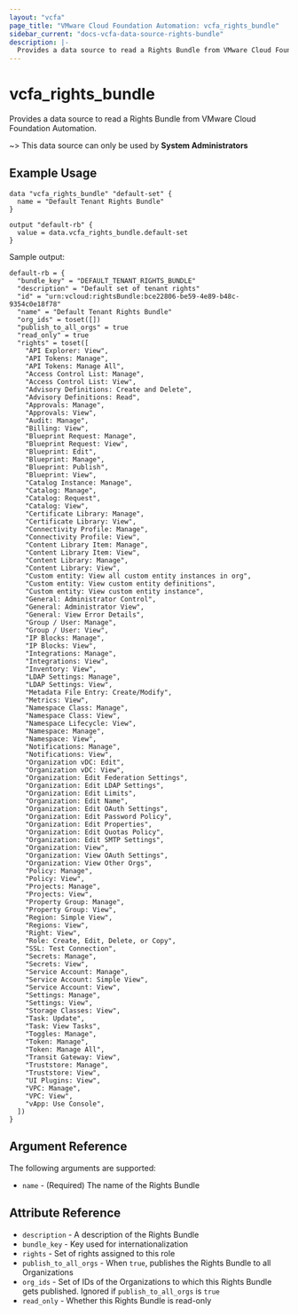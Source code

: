 ```yaml
---
layout: "vcfa"
page_title: "VMware Cloud Foundation Automation: vcfa_rights_bundle"
sidebar_current: "docs-vcfa-data-source-rights-bundle"
description: |-
  Provides a data source to read a Rights Bundle from VMware Cloud Foundation Automation.
---
```


# vcfa\_rights\_bundle

Provides a data source to read a Rights Bundle from VMware Cloud Foundation Automation.

~> This data source can only be used by **System Administrators**

## Example Usage

```hcl
data "vcfa_rights_bundle" "default-set" {
  name = "Default Tenant Rights Bundle"
}

output "default-rb" {
  value = data.vcfa_rights_bundle.default-set
}
```

Sample output:
```
default-rb = {
  "bundle_key" = "DEFAULT_TENANT_RIGHTS_BUNDLE"
  "description" = "Default set of tenant rights"
  "id" = "urn:vcloud:rightsBundle:bce22806-be59-4e89-b48c-9354c0e18f78"
  "name" = "Default Tenant Rights Bundle"
  "org_ids" = toset([])
  "publish_to_all_orgs" = true
  "read_only" = true
  "rights" = toset([
    "API Explorer: View",
    "API Tokens: Manage",
    "API Tokens: Manage All",
    "Access Control List: Manage",
    "Access Control List: View",
    "Advisory Definitions: Create and Delete",
    "Advisory Definitions: Read",
    "Approvals: Manage",
    "Approvals: View",
    "Audit: Manage",
    "Billing: View",
    "Blueprint Request: Manage",
    "Blueprint Request: View",
    "Blueprint: Edit",
    "Blueprint: Manage",
    "Blueprint: Publish",
    "Blueprint: View",
    "Catalog Instance: Manage",
    "Catalog: Manage",
    "Catalog: Request",
    "Catalog: View",
    "Certificate Library: Manage",
    "Certificate Library: View",
    "Connectivity Profile: Manage",
    "Connectivity Profile: View",
    "Content Library Item: Manage",
    "Content Library Item: View",
    "Content Library: Manage",
    "Content Library: View",
    "Custom entity: View all custom entity instances in org",
    "Custom entity: View custom entity definitions",
    "Custom entity: View custom entity instance",
    "General: Administrator Control",
    "General: Administrator View",
    "General: View Error Details",
    "Group / User: Manage",
    "Group / User: View",
    "IP Blocks: Manage",
    "IP Blocks: View",
    "Integrations: Manage",
    "Integrations: View",
    "Inventory: View",
    "LDAP Settings: Manage",
    "LDAP Settings: View",
    "Metadata File Entry: Create/Modify",
    "Metrics: View",
    "Namespace Class: Manage",
    "Namespace Class: View",
    "Namespace Lifecycle: View",
    "Namespace: Manage",
    "Namespace: View",
    "Notifications: Manage",
    "Notifications: View",
    "Organization vDC: Edit",
    "Organization vDC: View",
    "Organization: Edit Federation Settings",
    "Organization: Edit LDAP Settings",
    "Organization: Edit Limits",
    "Organization: Edit Name",
    "Organization: Edit OAuth Settings",
    "Organization: Edit Password Policy",
    "Organization: Edit Properties",
    "Organization: Edit Quotas Policy",
    "Organization: Edit SMTP Settings",
    "Organization: View",
    "Organization: View OAuth Settings",
    "Organization: View Other Orgs",
    "Policy: Manage",
    "Policy: View",
    "Projects: Manage",
    "Projects: View",
    "Property Group: Manage",
    "Property Group: View",
    "Region: Simple View",
    "Regions: View",
    "Right: View",
    "Role: Create, Edit, Delete, or Copy",
    "SSL: Test Connection",
    "Secrets: Manage",
    "Secrets: View",
    "Service Account: Manage",
    "Service Account: Simple View",
    "Service Account: View",
    "Settings: Manage",
    "Settings: View",
    "Storage Classes: View",
    "Task: Update",
    "Task: View Tasks",
    "Toggles: Manage",
    "Token: Manage",
    "Token: Manage All",
    "Transit Gateway: View",
    "Truststore: Manage",
    "Truststore: View",
    "UI Plugins: View",
    "VPC: Manage",
    "VPC: View",
    "vApp: Use Console",
  ])
}
```


## Argument Reference

The following arguments are supported:

* `name` - (Required) The name of the Rights Bundle

## Attribute Reference

* `description` - A description of the Rights Bundle
* `bundle_key` - Key used for internationalization
* `rights` - Set of rights assigned to this role
* `publish_to_all_orgs` - When `true`, publishes the Rights Bundle to all Organizations
* `org_ids` - Set of IDs of the Organizations to which this Rights Bundle gets published. Ignored if `publish_to_all_orgs` is `true`
* `read_only` - Whether this Rights Bundle is read-only
